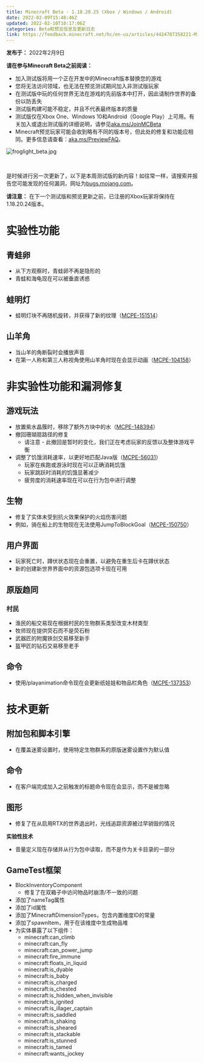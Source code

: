 ```yaml
---
title: Minecraft Beta - 1.18.20.25 (Xbox / Windows / Android)
date: 2022-02-09T15:48:46Z
updated: 2022-02-10T10:17:06Z
categories: Beta和预览信息及更新日志
link: https://feedback.minecraft.net/hc/en-us/articles/4424787358221-Minecraft-Beta-1-18-20-25-Xbox-Windows-Android
---
```


**发布于：** 2022年2月9日

**请在参与Minecraft Beta之前阅读：**

- 加入测试版将用一个正在开发中的Minecraft版本替换您的游戏
- 您将无法访问领域，也无法在预览测试期间加入非测试版玩家
- 在测试版中玩的任何世界无法在游戏的先前版本中打开，因此请制作世界的备份以防丢失
- 测试版构建可能不稳定，并且不代表最终版本的质量
- 测试版仅在Xbox One、Windows 10和Android（Google Play）上可用。有关加入或退出测试版的详细说明，请参见[aka.ms/JoinMCBeta](https://aka.ms/JoinMCBeta)
- Minecraft预览玩家可能会收到略有不同的版本号，但此处的修复和功能应相同。更多信息请查看：[aka.ms/PreviewFAQ](http://aka.ms/PreviewFAQ)。

![froglight_beta.jpg](https://feedback.minecraft.net/hc/article_attachments/4424787313677/froglight_beta.jpg)

 

是时候进行另一次更新了，以下是本周测试版的新内容！如往常一样，请搜索并报告您可能发现的任何漏洞，网址为[bugs.mojang.com](http://bugs.mojang.com/)。

**请注意：** 在下一个测试版和预览更新之前，已注册的Xbox玩家将保持在1.18.20.24版本。

# **实验性功能**

## **青蛙卵**

- 从下方观察时，青蛙卵不再是隐形的
- 青蛙和海龟现在可以被垂直诱惑

## **蛙明灯**

- 蛙明灯块不再随机旋转，并获得了新的纹理（[MCPE-151514](https://bugs.mojang.com/browse/MCPE-151514)）

## **山羊角**

- 当山羊的角断裂时会播放声音
- 在第一人称和第三人称视角使用山羊角时现在会显示动画（[MCPE-104158](https://bugs.mojang.com/browse/MCPE-104158)）  
    

# **非实验性功能和漏洞修复**

## **游戏玩法**

- 放置紫水晶簇时，移除了额外方块中的水（[MCPE-148394](https://bugs.mojang.com/browse/MCPE-148394)）
- 撤回珊瑚扇路径的修复
  - 请注意 - 此撤回是暂时的变化，我们正在考虑玩家的反馈以及整体游戏平衡
- 调整了饥饿消耗速率，以更好地匹配Java版（[MCPE-56031](https://bugs.mojang.com/browse/MCPE-56031)）
  - 玩家在疾跑或游泳时现在可以正确消耗饥饿
  - 玩家跳跃时消耗的饥饿显著减少
  - 疲劳度的消耗速率现在可以在行为包中进行调整

## **生物**

- 修复了实体未受到抗火效果保护的火焰伤害问题
- 例如，骑在船上的生物现在无法使用JumpToBlockGoal（[MCPE-150750](https://bugs.mojang.com/browse/MCPE-150750)）

## **用户界面**

- 玩家死亡时，蹲伏状态现在会重置，以避免在重生后卡在蹲伏状态
- 新的创建新世界界面中的资源包选项卡现在可用

## **原版趋同**

### **村民**

- 渔民的船交易现在根据村民的生物群系类型改变木材类型
- 牧师现在提供荧石而不是荧石粉
- 武器匠的附魔铁剑交易移至新手
- 盔甲匠的钻石交易移至老手

## **命令**

- 使用/playanimation命令现在会更新纸娃娃和物品栏角色（[MCPE-137353](https://bugs.mojang.com/browse/MCPE-137353)）

# **技术更新**

## **附加包和脚本引擎**

- 在覆盖迷雾设置时，使用特定生物群系的原版迷雾设置作为默认值

## **命令**

- 在客户端完成加入之前触发的标题命令现在会显示，而不是被忽略

## **图形**

- 修复了在从启用RTX的世界退出时，光线追踪资源被过早销毁的情况

**实验性技术**

- 音量定义现在存储并从行为包中读取，而不是作为关卡目录的一部分

## **GameTest框架**

- BlockInventoryComponent
  - 修复了在双箱子中访问物品时崩溃/不一致的问题
- 添加了nameTag属性
- 添加了id属性
- 添加了MinecraftDimensionTypes，包含内置维度ID的常量
- 添加了spawnItem，用于在该维度中生成物品堆
- 为实体暴露了以下组件：
  - minecraft:can_climb
  - minecraft:can_fly
  - minecraft:can_power_jump
  - minecraft:fire_immune
  - minecraft:floats_in_liquid
  - minecraft:is_dyable
  - minecraft:is_baby
  - minecraft:is_charged
  - minecraft:is_chested
  - minecraft:is_hidden_when_invisible
  - minecraft:is_ignited
  - minecraft:is_illager_captain
  - minecraft:is_saddled
  - minecraft:is_shaking
  - minecraft:is_sheared
  - minecraft:is_stackable
  - minecraft:is_stunned
  - minecraft:is_tamed
  - minecraft:wants_jockey